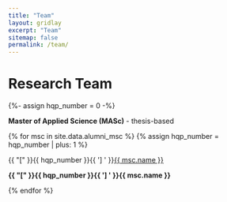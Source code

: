 ```yaml
---
title: "Team"
layout: gridlay
excerpt: "Team"
sitemap: false
permalink: /team/
---
```


# Research Team
<p></p>

{%- assign hqp_number = 0 -%}


**Master of Applied Science (MASc)** - thesis-based
   
{% for msc in site.data.alumni_msc %}
{% assign hqp_number = hqp_number | plus: 1 %}
<div class="row">
<div class="col-sm-11 clearfix">
 <div class="well well-sm">
  <p>{{ "[" }}{{ hqp_number }}{{ '] ' }}<a href="{{ msc.link }}">{{ msc.name }}</a></p>
  <p><b>{{ "[" }}{{ hqp_number }}{{ '] ' }}{{ msc.name }}</b></p>
 </div>
</div>
</div>
{% endfor %}

\
&nbsp;
